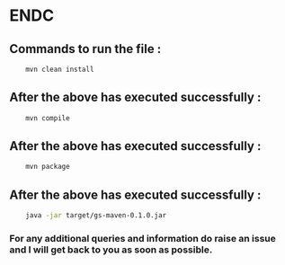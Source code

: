 # ENDC

## Commands to run the file : 
```bash
    mvn clean install
```
## After the above has executed successfully : 
```bash
    mvn compile
```
## After the above has executed successfully : 
```bash
    mvn package
```
## After the above has executed successfully : 
```bash
    java -jar target/gs-maven-0.1.0.jar
```

### For any additional queries and information do raise an issue and I will get back to you as soon as possible.
